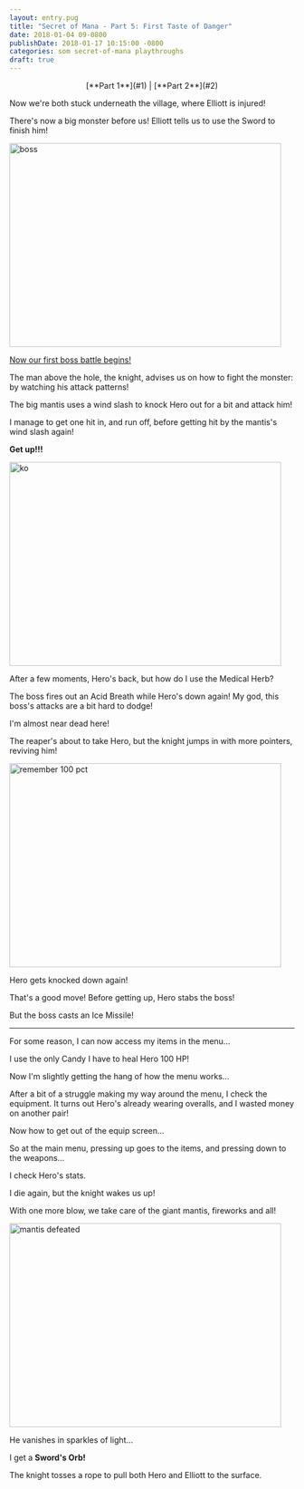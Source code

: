 ```yaml
---
layout: entry.pug
title: "Secret of Mana - Part 5: First Taste of Danger"
date: 2018-01-04 09-0800
publishDate: 2018-01-17 10:15:00 -0800
categories: som secret-of-mana playthroughs
draft: true
---
```


<p style="text-align: center;">[**Part 1**](#1) | [**Part 2**](#2)</p>

<a name="1"></a>

Now we're both stuck underneath the village, where Elliott is injured!

There's now a big monster before us! Elliott tells us to use the Sword to finish him!

<img src="https://i.imgur.com/2AuSqRT.png" alt="boss" width="480" height="360" />

<a href="https://youtu.be/wdIyxSVtPek">Now our first boss battle begins!</a>

The man above the hole, the knight, advises us on how to fight the monster: by watching his attack patterns!

The big mantis uses a wind slash to knock Hero out for a bit and attack him!

I manage to get one hit in, and run off, before getting hit by the mantis's wind slash again!

**Get up!!!**

<img src="https://i.imgur.com/IKieQb2.png" alt="ko" width="480" height="360" />

After a few moments, Hero's back, but how do I use the Medical Herb?

The boss fires out an Acid Breath while Hero's down again! My god, this boss's attacks are a bit hard to dodge!

I'm almost near dead here!

The reaper's about to take Hero, but the knight jumps in with more pointers, reviving him!

<img src="https://i.imgur.com/XdFYBRS.png" alt="remember 100 pct" width="480" height="360" />

Hero gets knocked down again!

That's a good move! Before getting up, Hero stabs the boss!

But the boss casts an Ice Missile!

<a name="2"></a>

---

For some reason, I can now access my items in the menu...

I use the only Candy I have to heal Hero 100 HP!

Now I'm slightly getting the hang of how the menu works...

After a bit of a struggle making my way around the menu, I check the equipment. It turns out Hero's already wearing overalls, and I wasted money on another pair!

Now how to get out of the equip screen...

So at the main menu, pressing up goes to the items, and pressing down to the weapons...

I check Hero's stats.

I die again, but the knight wakes us up!

With one more blow, we take care of the giant mantis, fireworks and all!

<img src="https://i.imgur.com/hNzHZ09.png" alt="mantis defeated" width="480" height="360" />

He vanishes in sparkles of light...

I get a **Sword's Orb!**

The knight tosses a rope to pull both Hero and Elliott to the surface.